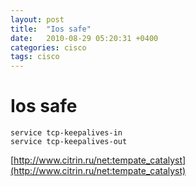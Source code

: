 ```yaml
---
layout: post
title:  "Ios safe"
date:   2010-08-29 05:20:31 +0400
categories: cisco
tags: cisco
---
```


# Ios safe
```
service tcp-keepalives-in
service tcp-keepalives-out
```

[http://www.citrin.ru/net:tempate_catalyst](http://www.citrin.ru/net:tempate_catalyst)